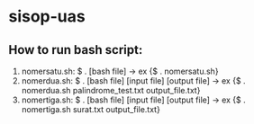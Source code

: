 # sisop-uas

## How to run bash script:
1. nomersatu.sh: $ . [bash file] -> ex {$ . nomersatu.sh}
2. nomerdua.sh: $ . [bash file] [input file] [output file] -> ex {$ . nomerdua.sh palindrome_test.txt output_file.txt}
3. nomertiga.sh: $ . [bash file] [input file] [output file] -> ex {$ . nomertiga.sh surat.txt output_file.txt}
